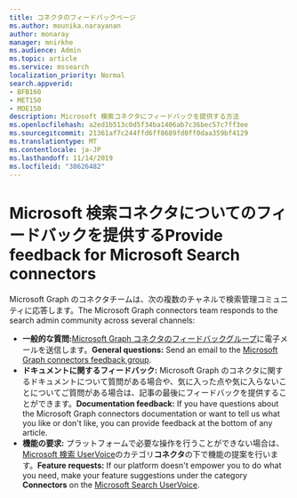 ```yaml
---
title: コネクタのフィードバックページ
ms.author: mounika.narayanan
author: monaray
manager: mnirkhe
ms.audience: Admin
ms.topic: article
ms.service: mssearch
localization_priority: Normal
search.appverid:
- BFB160
- MET150
- MOE150
description: Microsoft 検索コネクタにフィードバックを提供する方法
ms.openlocfilehash: a2ed1b513c0d5f34ba1406ab7c36bec57c7ff3ee
ms.sourcegitcommit: 21361af7c244ffd6ff8689fd0ff0daa359bf4129
ms.translationtype: MT
ms.contentlocale: ja-JP
ms.lasthandoff: 11/14/2019
ms.locfileid: "38626482"
---
```

# <a name="provide-feedback-for-microsoft-search-connectors"></a><span data-ttu-id="35067-103">Microsoft 検索コネクタについてのフィードバックを提供する</span><span class="sxs-lookup"><span data-stu-id="35067-103">Provide feedback for Microsoft Search connectors</span></span>

<span data-ttu-id="35067-104">Microsoft Graph のコネクタチームは、次の複数のチャネルで検索管理コミュニティに応答します。</span><span class="sxs-lookup"><span data-stu-id="35067-104">The Microsoft Graph connectors team responds to the search admin community across several channels:</span></span>

* <span data-ttu-id="35067-105">**一般的な質問:**[Microsoft Graph コネクタのフィードバックグループ](mailto:MicrosoftGraphConnectorsFeedback@service.microsoft.com)に電子メールを送信します。</span><span class="sxs-lookup"><span data-stu-id="35067-105">**General questions:** Send an email to the [Microsoft Graph connectors feedback group](mailto:MicrosoftGraphConnectorsFeedback@service.microsoft.com).</span></span>
* <span data-ttu-id="35067-106">**ドキュメントに関するフィードバック:** Microsoft Graph のコネクタに関するドキュメントについて質問がある場合や、気に入った点や気に入らないことについてご質問がある場合は、記事の最後にフィードバックを提供することができます。</span><span class="sxs-lookup"><span data-stu-id="35067-106">**Documentation feedback:** If you have questions about the Microsoft Graph connectors documentation or want to tell us what you like or don't like, you can provide feedback at the bottom of any article.</span></span> 
* <span data-ttu-id="35067-107">**機能の要求:** プラットフォームで必要な操作を行うことができない場合は、 <a href="https://office365.uservoice.com/forums/925270-microsoft-search" target="_blank" data-linktype="external">Microsoft 検索 UserVoice</a>のカテゴリ**コネクタ**の下で機能の提案を行います。</span><span class="sxs-lookup"><span data-stu-id="35067-107">**Feature requests:** If our platform doesn't empower you to do what you need, make your feature suggestions under the category **Connectors** on the <a href="https://office365.uservoice.com/forums/925270-microsoft-search" target="_blank" data-linktype="external">Microsoft Search UserVoice</a>.</span></span>

